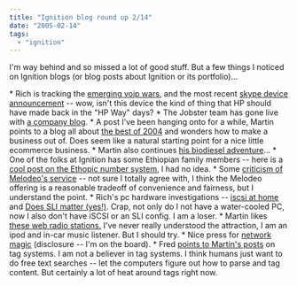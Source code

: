 ```yaml
---
title: "Ignition blog round up 2/14"
date: "2005-02-14"
tags: 
  - "ignition"
---
```


I'm way behind and so missed a lot of good stuff. But a few things I noticed on Ignition blogs (or blog posts about Ignition or its portfolio)...

\* Rich is tracking the [emerging voip wars](http://marketingplaybook.com/2005/02/14/vonage_running_bus_and_billboard_ads.html), and the most recent [skype device announcement](http://www.geekfishing.net/consumer/2005/02/14/skype_is_coming_out_on_mobile.html) -- wow, isn't this device the kind of thing that HP should have made back in the "HP Way" days? \* The Jobster team has gone live with [a company blog](http://www.jobster.blogs.com). \* A post I've been hanging onto for a while, Martin points to a blog all about [the best of 2004](http://www.martinandalex.com/blog/archives/2004/12/the_best_2004_l.html) and wonders how to make a business out of. Does seem like a natural starting point for a nice little ecommerce business. \* Martin also continues [his biodiesel adventure](http://www.martinandalex.com/blog/archives/2005/01/hanging_with_th.html)... \* One of the folks at Ignition has some Ethiopian family members -- here is a [cool post on the Ethopic number system](http://www.hanselman.com/blog/ExplainingTheEthiopicNumberingSystemAndATinyLessonOnAmharic.aspx), I had no idea. \* Some [criticism of Melodeo's service](http://www.engadget.com/entry/1234000637031287/) -- not sure I totally agree with, I think the Melodeo offering is a reasonable tradeoff of convenience and fairness, but I understand the point. \* Rich's pc hardware investigations -- [iscsi at home](http://www.tongfamily.com/guide/pcs/2005/02/08/iscsi_for_home.html) and [Does SLI matter (yes!)](http://www.tongfamily.com/guide/pcs/2005/01/05/does_sli_matter.html). Crap, not only do I not have a water-cooled PC, now I also don't have iSCSI or an SLI config. I am a loser. \* Martin likes [these web radio stations.](http://www.martinandalex.com/blog/archives/2005/01/my_new_favorite_1.html) I've never really understood the attraction, I am an ipod and in-car music listener. But I should try. \* Nice press for [network magic](http://jkontherun.blogs.com/jkontherun/2005/01/freeware_of_the_3.html) (disclosure -- I'm on the board). \* Fred [points to Martin's posts](http://feeds.feedburner.com/AVc?m=738) on tag systems. I am not a believer in tag systems. I think humans just want to do free text searches -- let the computers figure out how to parse and tag content. But certainly a lot of heat around tags right now.
